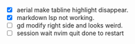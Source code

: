 - [x] aerial make tabline highlight disappear.
- [x] markdown lsp not working.
- [ ] <leader>gd modify right side and looks weird.
- [ ] session wait nvim quit done to restart
